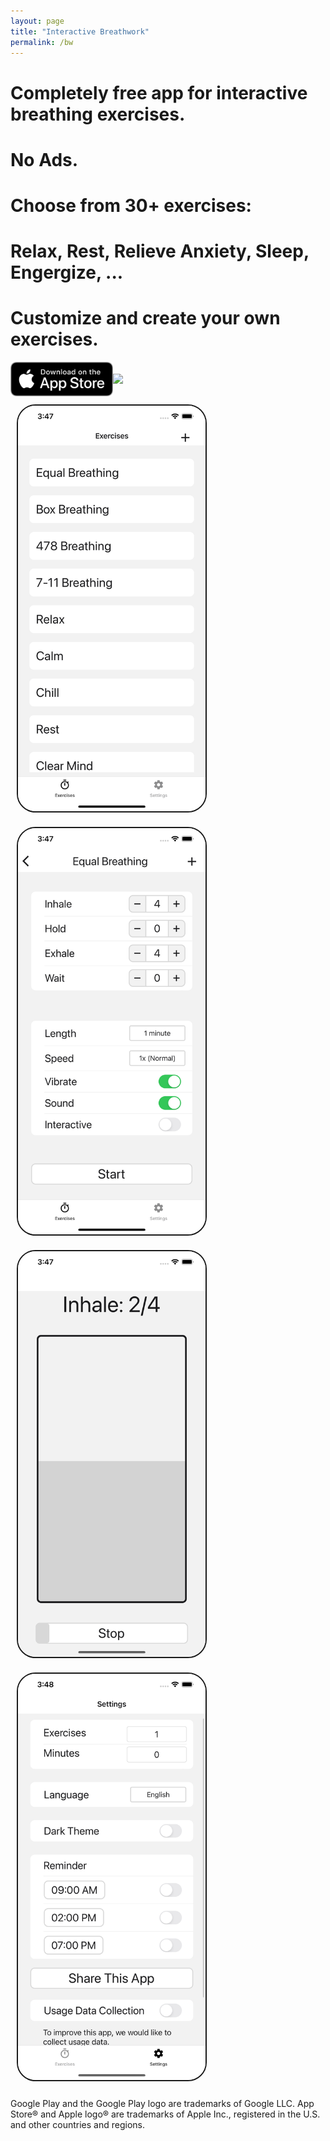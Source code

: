 ```yaml
---
layout: page
title: "Interactive Breathwork"
permalink: /bw
---
```


# Completely free app for interactive breathing exercises.
# No Ads.
# Choose from 30+ exercises: 
# Relax, Rest, Relieve Anxiety, Sleep, Engergize, ...
# Customize and create your own exercises.

<div style="display: flex; align-items: center;">
<a href="https://activebt.page.link/ios"> <img style="width: 164px" src="/assets/downloadAppStore.png"> </a>
<a href="https://play.google.com/store/apps/details?id=com.ata.activebt"> <img style="width: 210px" src="https://play.google.com/intl/en_us/badges/static/images/badges/en_badge_web_generic.png"> </a>
</div>

<img style="max-width: 300px; border: 2px solid; border-radius:30px; margin: 10px" src="/assets/s1.png">
<img style="max-width: 300px; border: 2px solid; border-radius:30px; margin: 10px" src="/assets/s2.png">
&nbsp;

<img style="max-width: 300px; border: 2px solid; border-radius:30px; margin: 10px" src="/assets/s3.png">
<img style="max-width: 300px; border: 2px solid; border-radius:30px; margin: 10px" src="/assets/s4.png">

Google Play and the Google Play logo are trademarks of Google LLC.
App Store® and Apple logo® are trademarks of Apple Inc., registered in the U.S. and other countries and regions.
